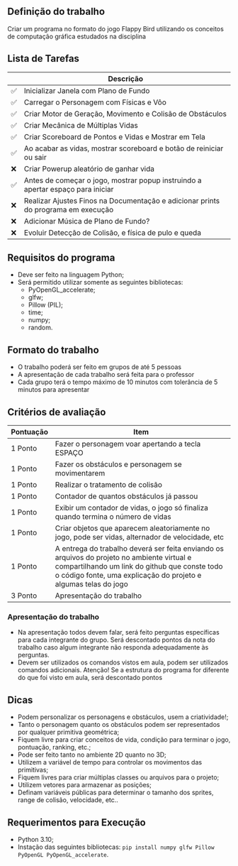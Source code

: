 ## Definição do trabalho
Criar um programa no formato do jogo Flappy Bird utilizando os conceitos de computação gráfica estudados na disciplina

## Lista de Tarefas
|   |    Descrição                                                                         |
|---|--------------------------------------------------------------------------------------|
| ✅ | Inicializar Janela com Plano de Fundo                                               |
| ✅ | Carregar o Personagem com Físicas e Vôo                                             |
| ✅ | Criar Motor de Geração, Movimento e Colisão de Obstáculos                           |
| ✅ | Criar Mecânica de Múltiplas Vidas                                                   |
| ✅ | Criar Scoreboard de Pontos e Vidas e Mostrar em Tela                                |
| ✅ | Ao acabar as vidas, mostrar scoreboard e botão de reiniciar ou sair                 |
| ❌ | Criar Powerup aleatório de ganhar vida                                              |
| ✅ | Antes de começar o jogo, mostrar popup instruindo a apertar espaço para iniciar     |
| ❌ | Realizar Ajustes Finos na Documentação e adicionar prints do programa em execução   |
| ❌ | Adicionar Música de Plano de Fundo?                                                 |
| ❌ | Evoluir Detecção de Colisão, e física de pulo e queda                               |

## Requisitos do programa
- Deve ser feito na linguagem Python;
- Será permitido utilizar somente as seguintes bibliotecas:
    - PyOpenGL_accelerate;
    - glfw;
    - Pillow (PIL);
    - time;
    - numpy;
    - random.

## Formato do trabalho
- O trabalho poderá ser feito em grupos de até 5 pessoas
- A apresentação de cada trabalho será feita para o professor
- Cada grupo terá o tempo máximo de 10 minutos com tolerância de 5 minutos para apresentar

## Critérios de avaliação
| Pontuação | Item   |
|-----------|--------|
| 1 Ponto   | Fazer o personagem voar apertando a tecla ESPAÇO |
| 1 Ponto   | Fazer os obstáculos e personagem se movimentarem |
| 1 Ponto   | Realizar o tratamento de colisão |
| 1 Ponto   | Contador de quantos obstáculos já passou |
| 1 Ponto   | Exibir um contador de vidas, o jogo só finaliza quando termina o número de vidas |
| 1 Ponto   | Criar objetos que aparecem aleatoriamente no jogo, pode ser vidas, alternador de velocidade, etc |
| 1 Ponto   | A entrega do trabalho deverá ser feita enviando os arquivos do projeto no ambiente virtual e compartilhando um link do github que conste todo o código fonte, uma explicação do projeto e algumas telas do jogo |
| 3 Ponto   | Apresentação do trabalho |

### Apresentação do trabalho
- Na apresentação todos devem falar, será feito perguntas específicas para cada integrante do grupo. Será descontado pontos da nota do trabalho caso algum integrante não responda adequadamente às perguntas.
- Devem ser utilizados os comandos vistos em aula, podem ser utilizados comandos adicionais. Atenção! Se a estrutura do programa for diferente do que foi visto em aula, será descontado pontos


## Dicas
- Podem personalizar os personagens e obstáculos, usem a criatividade!;
- Tanto o personagem quanto os obstáculos podem ser representados por qualquer primitiva geométrica;
- Fiquem livre para criar conceitos de vida, condição para terminar o jogo, pontuação, ranking, etc.;
- Pode ser feito tanto no ambiente 2D quanto no 3D;
- Utilizem a variável de tempo para controlar os movimentos das primitivas;
- Fiquem livres para criar múltiplas classes ou arquivos para o projeto;
- Utilizem vetores para armazenar as posições;
- Definam variáveis públicas para determinar o tamanho dos sprites, range de colisão, velocidade, etc..


## Requerimentos para Execução
- Python 3.10;
- Instação das seguintes bibliotecas: `pip install numpy glfw Pillow PyOpenGL PyOpenGL_accelerate`.